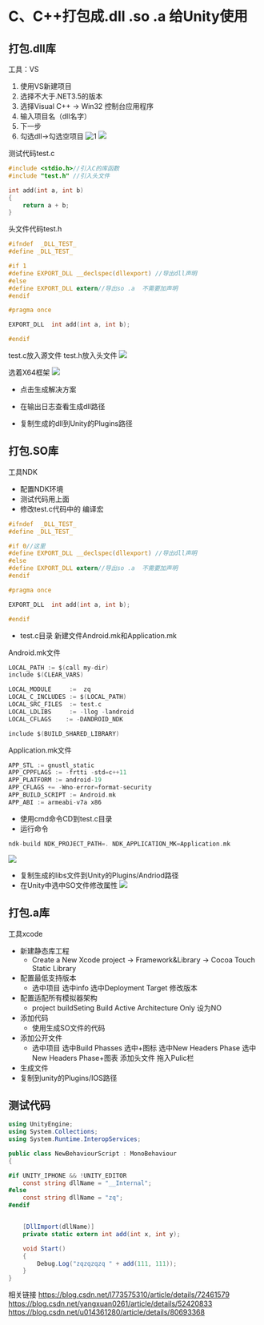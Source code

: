 # C、C++打包成.dll .so .a 给Unity使用 #


## 打包.dll库 ##
工具：VS

1. 使用VS新建项目
2. 选择不大于.NET3.5的版本
3. 选择Visual C++ -> Win32 控制台应用程序
4. 输入项目名（dll名字）
5. 下一步
6. 勾选dll->勾选空项目
![1](https://i.imgur.com/s0PBO18.png)
![](https://i.imgur.com/VUyGxU5.png)


测试代码test.c
```C
#include <stdio.h>//引入C的库函数
#include "test.h" //引入头文件

int add(int a, int b)
{
	return a + b;
}
```
头文件代码test.h
```C
#ifndef  _DLL_TEST_
#define _DLL_TEST_

#if 1
#define EXPORT_DLL __declspec(dllexport) //导出dll声明
#else
#define EXPORT_DLL extern//导出so .a  不需要加声明
#endif

#pragma once

EXPORT_DLL  int add(int a, int b);

#endif
```

test.c放入源文件
test.h放入头文件
![](https://i.imgur.com/DjXSmCW.png)

选着X64框架
![](https://i.imgur.com/tcXWjKr.png)

- 点击生成解决方案

- 在输出日志查看生成dll路径

- 复制生成的dll到Unity的Plugins路径

## 打包.SO库 ##

工具NDK
- 配置NDK环境
- 测试代码用上面
- 修改test.c代码中的 编译宏

```C
#ifndef  _DLL_TEST_
#define _DLL_TEST_

#if 0//这里
#define EXPORT_DLL __declspec(dllexport) //导出dll声明
#else
#define EXPORT_DLL extern//导出so .a  不需要加声明
#endif

#pragma once

EXPORT_DLL  int add(int a, int b);

#endif
```

- test.c目录 新建文件Android.mk和Application.mk



Android.mk文件
```C
LOCAL_PATH := $(call my-dir)
include $(CLEAR_VARS)

LOCAL_MODULE     :=  zq
LOCAL_C_INCLUDES := $(LOCAL_PATH)
LOCAL_SRC_FILES  := test.c
LOCAL_LDLIBS     := -llog -landroid
LOCAL_CFLAGS    := -DANDROID_NDK

include $(BUILD_SHARED_LIBRARY)

```

Application.mk文件
```C
APP_STL := gnustl_static
APP_CPPFLAGS := -frtti -std=c++11
APP_PLATFORM := android-19
APP_CFLAGS += -Wno-error=format-security
APP_BUILD_SCRIPT := Android.mk
APP_ABI := armeabi-v7a x86
```
- 使用cmd命令CD到test.c目录
- 运行命令
```C
ndk-build NDK_PROJECT_PATH=. NDK_APPLICATION_MK=Application.mk
```
![](https://i.imgur.com/qx6rsRb.png)

- 复制生成的libs文件到Unity的Plugins/Andriod路径
- 在Unity中选中SO文件修改属性
![](https://i.imgur.com/tSRlUWn.png)

## 打包.a库 ##
工具xcode
- 新建静态库工程
  - Create a New Xcode project -> Framework&Library -> Cocoa Touch Static Library 
- 配置最低支持版本
	- 选中项目	选中info 选中Deployment Target 修改版本
- 配置适配所有模拟器架构
	- project  buildSeting  Build Active Architecture Only 设为NO
- 添加代码
	- 使用生成SO文件的代码
- 添加公开文件
	- 选中项目	选中Build Phasses 选中+图标 选中New Headers Phase 选中New Headers Phase+图表 添加头文件 拖入Pulic栏
- 生成文件
- 复制到unity的Plugins/IOS路径



## 测试代码 ##
```C#
using UnityEngine;
using System.Collections;
using System.Runtime.InteropServices;

public class NewBehaviourScript : MonoBehaviour
{

#if UNITY_IPHONE && !UNITY_EDITOR
    const string dllName = "__Internal";
#else
    const string dllName = "zq";
#endif


    [DllImport(dllName)]
    private static extern int add(int x, int y);

    void Start()
    {
        Debug.Log("zqzqzqzq " + add(111, 111));
    }
}

```

相关链接
https://blog.csdn.net/l773575310/article/details/72461579
https://blog.csdn.net/yangxuan0261/article/details/52420833
https://blog.csdn.net/u014361280/article/details/80693368
